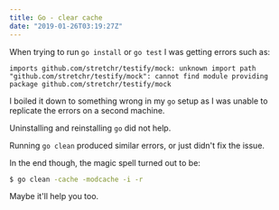 ```yaml
---
title: Go - clear cache
date: "2019-01-26T03:19:27Z"
---
```


When trying to run `go install` or `go test` I was getting errors such as:

```
imports github.com/stretchr/testify/mock: unknown import path "github.com/stretchr/testify/mock": cannot find module providing package github.com/stretchr/testify/mock
```

I boiled it down to something wrong in my `go` setup as I was unable to replicate the errors on a second machine.

Uninstalling and reinstalling `go` did not help.

Running `go clean` produced similar errors, or just didn't fix the issue.

In the end though, the magic spell turned out to be:

```bash
$ go clean -cache -modcache -i -r
```

Maybe it'll help you too.

